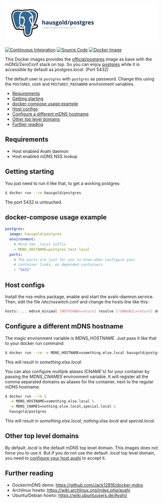 ![mDNS enabled official/postgres](https://raw.githubusercontent.com/hausgold/docker-postgres/master/docs/assets/project.png)

[![Continuous Integration](https://github.com/hausgold/docker-postgres/actions/workflows/package.yml/badge.svg?branch=master)](https://github.com/hausgold/docker-postgres/actions/workflows/package.yml)
[![Source Code](https://img.shields.io/badge/source-on%20github-blue.svg)](https://github.com/hausgold/docker-postgres)
[![Docker Image](https://img.shields.io/badge/image-on%20docker%20hub-blue.svg)](https://hub.docker.com/r/hausgold/postgres/)

This Docker images provides the [official/postgres](https://hub.docker.com/_/postgres/) image as base
with the mDNS/ZeroConf stack on top. So you can enjoy [postgres](https://www.postgresql.org/) while it
is accessible by default as *postgres.local*. (Port 5432)

The default user is `postgres` with `postgres` as password. Change this using
the `POSTGRES_USER` and `POSTGRES_PASSWORD` environment variables.

- [Requirements](#requirements)
- [Getting starting](#getting-starting)
- [docker-compose usage example](#docker-compose-usage-example)
- [Host configs](#host-configs)
- [Configure a different mDNS hostname](#configure-a-different-mdns-hostname)
- [Other top level domains](#other-top-level-domains)
- [Further reading](#further-reading)

## Requirements

* Host enabled Avahi daemon
* Host enabled mDNS NSS lookup

## Getting starting

You just need to run it like that, to get a working postgres:

```bash
$ docker run --rm hausgold/postgres
```

The port 5432 is untouched.

## docker-compose usage example

```yaml
postgres:
  image: hausgold/postgres
  environment:
    # Mind the .local suffix
    - MDNS_HOSTNAME=postgres.test.local
  ports:
    # The ports are just for you to know when configure your
    # container links, on depended containers
    - "5432"
```

## Host configs

Install the nss-mdns package, enable and start the avahi-daemon.service. Then,
edit the file /etc/nsswitch.conf and change the hosts line like this:

```bash
hosts: ... mdns4_minimal [NOTFOUND=return] resolve [!UNAVAIL=return] dns ...
```

## Configure a different mDNS hostname

The magic environment variable is *MDNS_HOSTNAME*. Just pass it like that to
your docker run command:

```bash
$ docker run --rm -e MDNS_HOSTNAME=something.else.local hausgold/postgres
```

This will result in *something.else.local*.

You can also configure multiple aliases (CNAME's) for your container by
passing the *MDNS_CNAMES* environment variable. It will register all the comma
separated domains as aliases for the container, next to the regular mDNS
hostname.

```bash
$ docker run --rm \
  -e MDNS_HOSTNAME=something.else.local \
  -e MDNS_CNAMES=nothing.else.local,special.local \
  hausgold/postgres
```

This will result in *something.else.local*, *nothing.else.local* and
*special.local*.

## Other top level domains

By default *.local* is the default mDNS top level domain. This images does not
force you to use it. But if you do not use the default *.local* top level
domain, you need to [configure your host avahi][custom_mdns] to accept it.

## Further reading

* Docker/mDNS demo: https://github.com/Jack12816/docker-mdns
* Archlinux howto: https://wiki.archlinux.org/index.php/avahi
* Ubuntu/Debian howto: https://wiki.ubuntuusers.de/Avahi/

[custom_mdns]: https://wiki.archlinux.org/index.php/avahi#Configuring_mDNS_for_custom_TLD
